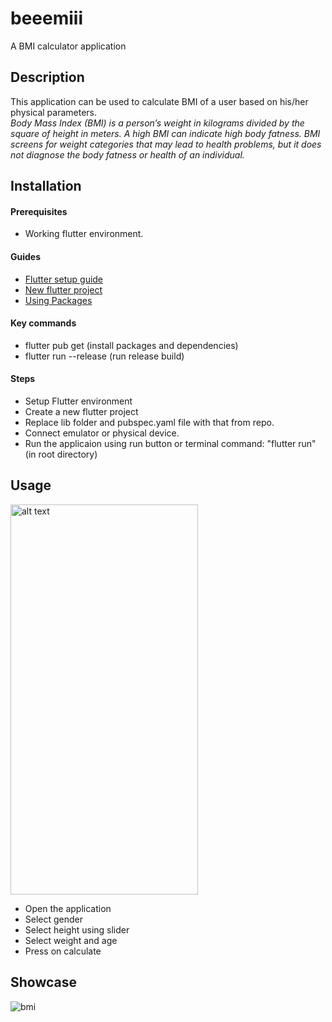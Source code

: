 # beeemiii

A BMI calculator application

## Description

This application can be used to calculate BMI of a user based on his/her physical parameters.<br/>
*Body Mass Index (BMI) is a person’s weight in kilograms divided by the square of height in meters. A high BMI can indicate high body fatness. BMI screens for weight categories that may lead to health problems, but it does not diagnose the body fatness or health of an individual.*

## Installation

#### Prerequisites
* Working flutter environment.<br/>

#### Guides
* [Flutter setup guide](https://flutter.dev/docs/get-started/install)
* [New flutter project](https://flutter.dev/docs/get-started/test-drive?tab=androidstudio) 
* [Using Packages](https://flutter.dev/docs/development/packages-and-plugins/using-packages)

#### Key commands
* flutter pub get (install packages and dependencies)
* flutter run --release (run release build)

#### Steps
* Setup Flutter environment
* Create a new flutter project
* Replace lib folder and pubspec.yaml file with that from repo.
* Connect emulator or physical device.
* Run the applicaion using run button or terminal command: "flutter run" (in root directory)

## Usage

<img src="https://user-images.githubusercontent.com/83495424/128884197-94f51c1f-2a9e-48ca-a046-b7ca5481fe8a.jpeg" alt="alt text" width="300" height="624">

* Open the application
* Select gender
* Select height using slider
* Select weight and age
* Press on calculate

## Showcase
![bmi](https://user-images.githubusercontent.com/83495424/128887589-00f2be1e-6367-4d8a-a693-63da323642bd.gif)

